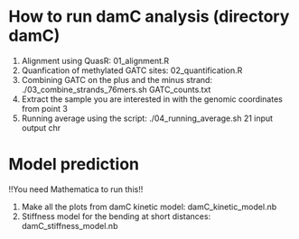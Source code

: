 # How to run damC analysis (directory damC)
1) Alignment using QuasR: 01_alignment.R
2) Quanfication of methylated GATC sites: 02_quantification.R
3) Combining GATC on the plus and the minus strand: ./03_combine_strands_76mers.sh GATC_counts.txt
4) Extract the sample you are interested in with the genomic coordinates from point 3
5) Running average using the script: ./04_running_average.sh 21 input output chr

# Model prediction
!!You need Mathematica to run this!!
1) Make all the plots from damC kinetic model: damC_kinetic_model.nb
2) Stiffness model for the bending at short distances: damC_stiffness_model.nb
